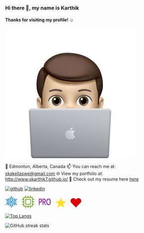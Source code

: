 ### Hi there 👋, my name is Karthik
#### Thanks for visiting my profile! ☺️
![Thanks for visiting my profile! ☺️](https://raw.githubusercontent.com/skarthik7/skarthik7/main/kar_memoji.png)

📍 Edmonton, Alberta, Canada
📫 You can reach me at: skakellaswe@gmail.com
🌐 View my portfolio at: http://www.skarthik7.github.io/
📄 Check out my resume here <a href="https://drive.google.com/file/d/1EvHe7M82O9I9GjdYU9-v0k5bnTZpnaID/view" target="_blank" rel="noopener noreferrer">here</a>



[<img src='https://cdn.jsdelivr.net/npm/simple-icons@3.0.1/icons/github.svg' alt='github' height='40'>](https://github.com/skarthik7)  [<img src='https://cdn.jsdelivr.net/npm/simple-icons@3.0.1/icons/linkedin.svg' alt='linkedin' height='40'>](https://www.linkedin.com/in/https://www.linkedin.com/in/sriram-karthik-akella-99b165116?originalSubdomain=ca/)  

<a href='https://archiveprogram.github.com/'><img src='https://raw.githubusercontent.com/acervenky/animated-github-badges/master/assets/acbadge.gif' width='40' height='40'></a> <a href='https://docs.github.com/en/developers'><img src='https://raw.githubusercontent.com/acervenky/animated-github-badges/master/assets/devbadge.gif' width='40' height='40'></a> <a href='https://github.com/pricing'><img src='https://raw.githubusercontent.com/acervenky/animated-github-badges/master/assets/pro.gif' width='40' height='40'></a> <a href='https://stars.github.com/'><img src='https://raw.githubusercontent.com/acervenky/animated-github-badges/master/assets/starbadge.gif' width='35' height='35'></a> <a href='https://docs.github.com/en/github/supporting-the-open-source-community-with-github-sponsors'><img src='https://raw.githubusercontent.com/acervenky/animated-github-badges/master/assets/sponsorbadge.gif' width='35' height='35'></a> 

[![Top Langs](https://github-readme-stats.vercel.app/api/top-langs/?username=skarthik7)](https://github.com/anuraghazra/github-readme-stats)

![GitHub streak stats](https://streak-stats.demolab.com/?user=skarthik7)  


